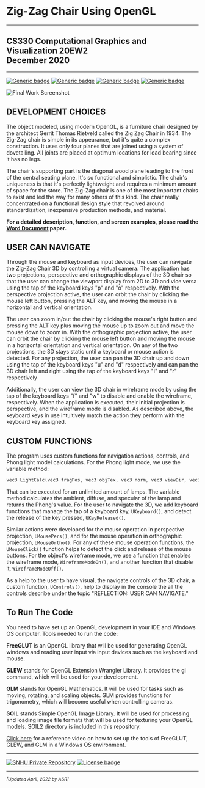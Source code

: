 # Zig-Zag Chair Using OpenGL

---

## CS330 Computational Graphics and Visualization 20EW2<br/>December 2020

---

[![Generic badge](https://img.shields.io/badge/language-C++-blue.svg)](http://www.cplusplus.org/) [![Generic badge](https://img.shields.io/badge/technologies-OpenGL_|_FreeGlut_|_Glew_|_GLM_|_SOIL-purple.svg)](https://www.wikihow.com/Set-Up-an-OpenGL-FreeGLUT-GLEW-Template-Project-in-Visual-Studio) [![Generic badge](https://img.shields.io/badge/ide-Eclipse-purple.svg)](https://www.eclipse.org/) [![Generic badge](https://img.shields.io/badge/license-MIT-orange.svg)](LICENSE)

![Final Work Screenshot](CS330-M7-1_Screenshot.png)

## DEVELOPMENT CHOICES

The object modeled, using modern OpenGL, is a furniture chair designed by the architect Gerrit Thomas Rietveld called the Zig Zag Chair in 1934. The Zig-Zag chair is simple in its appearance, but it's quite a complex construction. It uses only four planes that are joined using a system of dovetailing. All joints are placed at optimum locations for load bearing since it has no legs.

The chair's supporting part is the diagonal wood plane leading to the front of the central seating plane. It's so functional and simplistic. The chair's uniqueness is that it's perfectly lightweight and requires a minimum amount of space for the store. The Zig-Zag chair is one of the most important chairs to exist and led the way for many others of this kind. The chair really concentrated on a functional design style that revolved around standardization, inexpensive production methods, and material.

**For a detailed description, function, and screen examples, please read the [Word Document](CS330-M7-1_Paper.docx) paper.**

## USER CAN NAVIGATE

Through the mouse and keyboard as input devices, the user can navigate the Zig-Zag Chair 3D by controlling a virtual camera. The application has two projections, perspective and orthographic displays of the 3D chair so that the user can change the viewport display from 2D to 3D and vice versa using the tap of the keyboard keys "p" and "o" respectively. With the perspective projection active, the user can orbit the chair by clicking the mouse left button, pressing the ALT key, and moving the mouse in a horizontal and vertical orientation.

The user can zoom in/out the chair by clicking the mouse's right button and pressing the ALT key plus moving the mouse up to zoom out and move the mouse down to zoom in. With the orthographic projection active, the user can orbit the chair by clicking the mouse left button and moving the mouse in a horizontal orientation and vertical orientation. On any of the two projections, the 3D stays static until a keyboard or mouse action is detected. For any projection, the user can pan the 3D chair up and down using the tap of the keyboard keys "u" and "d" respectively and can pan the 3D chair left and right using the tap of the keyboard keys "l" and "r" respectively

Additionally, the user can view the 3D chair in wireframe mode by using the tap of the keyboard keys "f" and "w" to disable and enable the wireframe, respectively. When the application is executed, their initial projection is perspective, and the wireframe mode is disabled. As described above, the keyboard keys in use intuitively match the action they perform with the keyboard key assigned.

## CUSTOM FUNCTIONS

The program uses custom functions for navigation actions, controls, and Phong light model calculations. For the Phong light mode, we use the variable method:

```c++
vec3 LightCalc(vec3 fragPos, vec3 objTex, vec3 norm, vec3 viewDir, vec3 lightColor, vec3 lightPos) {…}
```

That can be executed for an unlimited amount of lamps. The variable method calculates the ambient, diffuse, and specular of the lamp and returns the Phong's value. For the user to navigate the 3D, we add keyboard functions that manage the tap of a keyboard key, <code>UKeyboard()</code>, and detect the release of the key pressed, <code>UKeyReleased()</code>.

Similar actions were developed for the mouse operation in perspective projection, <code>UMousePers()</code>, and for the mouse operation in orthographic projection, <code>UMouseOrtho()</code>. For any of these mouse operation functions, the <code>UMouseClick()</code> function helps to detect the click and release of the mouse buttons. For the object's wireframe mode, we use a function that enables the wireframe mode, <code>WireframeModeOn()</code>, and another function that disable it, <code>WireframeModeOff()</code>.

As a help to the user to have visual, the navigate controls of the 3D chair, a custom function, <code>UControls()</code>, help to display in the console the all the controls describe under the topic "REFLECTION: USER CAN NAVIGATE."

## To Run The Code

You need to have set up an OpenGL development in your IDE and Windows OS computer. Tools needed to run the code:

**FreeGLUT** is an OpenGL library that will be used for generating OpenGL windows and reading user input via input devices such as the keyboard and mouse.

**GLEW** stands for OpenGL Extension Wrangler Library. It provides the gl command, which will be used for your development.

**GLM** stands for OpenGL Mathematics. It will be used for tasks such as moving, rotating, and scaling objects. GLM provides functions for trigonometry, which will become useful when controlling cameras.

**SOIL** stands Simple OpenGL Image Library. It will be used for processing and loading image file formats that will be used for texturing your OpenGL models. SOIL2 directory is included in this repository.

[Click here](https://youtu.be/qFlJXMpxAO4) for a reference video on how to set up the tools of FreeGLUT, GLEW, and GLM in a Windows OS environment.

---

[![SNHU Private Repository](https://img.shields.io/badge/repo-SNHU-blueviolet.svg?style=for-the-badge&logo=github)](https://github.com/arsari/arsari-snhu "Back to SNHU Private Repo") [![License badge](https://img.shields.io/badge/license-MIT-green.svg?style=for-the-badge&logo=github)](LICENSE "GitHub MIT License")

---

<small>_[Updated April, 2022 by ASR]_</small>

